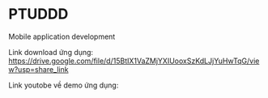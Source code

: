 # PTUDDD
Mobile application development

Link download ứng dụng: https://drive.google.com/file/d/15BtIX1VaZMjYXIUooxSzKdLJjYuHwTqG/view?usp=share_link

Link youtobe về demo ứng dụng: 
